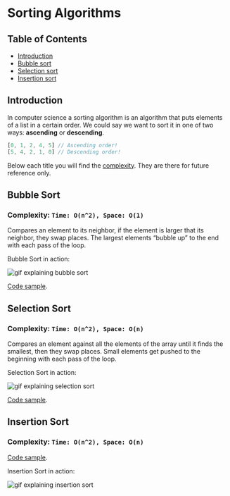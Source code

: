 # Sorting Algorithms

## Table of Contents

* [Introduction](#introduction)
* [Bubble sort](#bubble-sort)
* [Selection sort](#selection-sort)
* [Insertion sort](#insertion-sort)

## Introduction

In computer science a sorting algorithm is an algorithm that puts elements of a
list in a certain order. We could say we want to sort it in one of two ways:
**ascending** or **descending**.

```js
[0, 1, 2, 4, 5] // Ascending order!
[5, 4, 2, 1, 0] // Descending order!
```

Below each title you will find the [complexity](07-big-o-notation.md). They are
there for future reference only.

## Bubble Sort

### Complexity: `Time: O(n^2), Space: O(1)`

Compares an element to its neighbor, if the element is larger that its
neighbor, they swap places. The largest elements “bubble up” to the end with
each pass of the loop.

Bubble Sort in action:

![gif explaining bubble sort](https://upload.wikimedia.org/wikipedia/commons/c/c8/Bubble-sort-example-300px.gif?1495630103933)

[Code sample](../programming-in-java/07-sample-code.md#bubble-sort).

## Selection Sort

### Complexity: `Time: O(n^2), Space: O(n)`

Compares an element against all the elements of the array until it finds the
smallest, then they swap places. Small elements get pushed to the beginning
with each pass of the loop.

Selection Sort in action:

![gif explaining selection sort](http://www.codingconnect.net/wp-content/uploads/2016/09/Selection-Sort.gif)

[Code sample](../programming-in-java/07-sample-code.md#selection-sort).

## Insertion Sort

### Complexity: `Time: O(n^2), Space: O(n)`

[Code sample](../programming-in-java/07-sample-code.md#selection-sort).

Insertion Sort in action:

![gif explaining insertion sort](https://upload.wikimedia.org/wikipedia/commons/0/0f/Insertion-sort-example-300px.gif?1495630165237)
